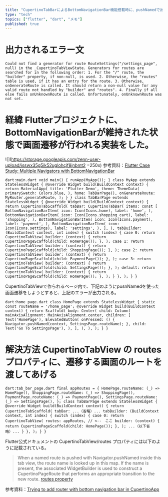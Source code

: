 ```yaml
---
title: "CupertinoTabBarによるBottomNavigationBar機能搭載時に、pushNamedで出力されるエラーの解決方法" emoji: "📑"
type: "tech"
topics: ["flutter", "dart", "メモ"]
published: true
---
```


# 出力されるエラー文
``` Could not find a generator for route RouteSettings("/settings_page", null) in the _CupertinoTabViewState. Generators for routes are searched for in the following order: 1. For the "/" route, the "builder" property, if non-null, is used. 2. Otherwise, the "routes" table is used, if it has an entry for the route. 3. Otherwise, onGenerateRoute is called. It should return a non-null value for any valid route not handled by "builder" and "routes". 4. Finally if all else fails onUnknownRoute is called. Unfortunately, onUnknownRoute was not set. ```

# 経緯 Flutterプロジェクトに、BottomNavigationBarが維持された状態で画面遷移が行われる実装をした。

![](https://storage.googleapis.com/zenn-user-upload/isswx35g5ik52uglohcjf8jnbmt2 =250x) 参考資料：[Flutter Case Study: Multiple Navigators with BottomNavigationBar](https://medium.com/coding-with-flutter/flutter-case-study-multiple-navigators-with-bottomnavigationbar-90eb6caa6dbf)

```dart:main.dart void main() { runApp(MyApp()); } class MyApp extends StatelessWidget { @override Widget build(BuildContext context) { return MaterialApp( title: 'Flutter Demo', theme: ThemeData( primarySwatch: Colors.blue, ), home: TabBarPage(), onGenerateRoute: MyRouter.generateRoute, ); } } class TabBarPage extends StatelessWidget { @override Widget build(BuildContext context) { return CupertinoTabScaffold( tabBar: CupertinoTabBar( items: const [ BottomNavigationBarItem( icon: Icon(Icons.home), label: 'home', ), BottomNavigationBarItem( icon: Icon(Icons.shopping_cart), label: 'shopping', ), BottomNavigationBarItem( icon: Icon(Icons.payment), label: 'payment', ), BottomNavigationBarItem( icon: Icon(Icons.settings), label: 'settings', ), ], ), tabBuilder: (BuildContext context, int index) { switch (index) { case 0: return CupertinoTabView( builder: (context) { return CupertinoPageScaffold(child: HomePage()); }, ); case 1: return CupertinoTabView( builder: (context) { return CupertinoPageScaffold(child: ShoppingPage()); }, ); case 2: return CupertinoTabView( builder: (context) { return CupertinoPageScaffold(child: PaymentPage()); }, ); case 3: return CupertinoTabView( builder: (context) { return CupertinoPageScaffold(child: SettingsPage()); }, ); default: return CupertinoTabView( builder: (context) { return CupertinoPageScaffold(child: HomePage()); }, ); } }, ); } } ```

CupertinoTabViewで作られるページ内で、下記のようにpusnNamedを使った画面遷移をしようとすると、上記のエラーが出力される。

```dart:home_page.dart class HomePage extends StatelessWidget { static const routeName = '/home_page'; @override Widget build(BuildContext context) { return Scaffold( body: Center( child: Column( mainAxisAlignment: MainAxisAlignment.center, children: [ Text('HomePage'), ElevatedButton( onPressed: () { Navigator.pushNamed(context, SettingsPage.routeName); }, child: Text('Go To SettingsPage'), ), ], ), ), ); } } ```

# 解決方法 CupertinoTabView の routes プロパティに、遷移する画面のルートを渡してあげる

```dart:tab_bar_page.dart final appRoutes = { HomePage.routeName: (_) => HomePage(), ShoppingPage.routeName: (_) => ShoppingPage(), PaymentPage.routeName: (_) => PaymentPage(), SettingsPage.routeName: (_) => SettingsPage(), }; class TabBarPage extends StatelessWidget { @override Widget build(BuildContext context) { return CupertinoTabScaffold( tabBar: ...（省略）... tabBuilder: (BuildContext context, int index) { switch (index) { case 0: return CupertinoTabView( routes: appRoutes, // <--　ここ builder: (context) { return CupertinoPageScaffold(child: HomePage()); }, ); ...（以下省略）... } }, ); } } ```

Flutter公式ドキュメントの CupertinoTabView/routes プロパティには以下のように記載されている。

> When a named route is pushed with Navigator.pushNamed inside this tab view, the route name is looked up in this map. If the name is present, the associated WidgetBuilder is used to construct a CupertinoPageRoute that performs an appropriate transition to the new route. [routes property](https://api.flutter.dev/flutter/cupertino/CupertinoTabView/routes.html)


参考資料：[Trying to add router with bottom navigation bar in CupertinoApp](https://stackoverflow.com/questions/62554769/trying-to-add-router-with-bottom-navigation-bar-in-cupertinoapp)
